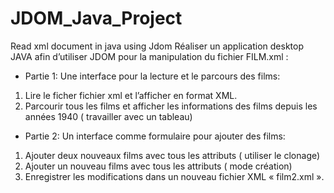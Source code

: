 # JDOM_Java_Project
Read xml document in java using Jdom
Réaliser un application desktop JAVA afin d’utiliser JDOM pour la manipulation du fichier FILM.xml :
- Partie 1: Une interface pour la lecture et le parcours des films:
1. Lire le ficher fichier xml et l’afficher en format XML.
2. Parcourir tous les films et afficher les informations des films depuis les années 1940 ( travailler avec
un tableau)
- Partie 2: Un interface comme formulaire pour ajouter des films:
1. Ajouter deux nouveaux films avec tous les attributs ( utiliser le clonage)
2. Ajouter un nouveau films avec tous les attributs ( mode création)
3. Enregistrer les modifications dans un nouveau fichier XML « film2.xml ».
